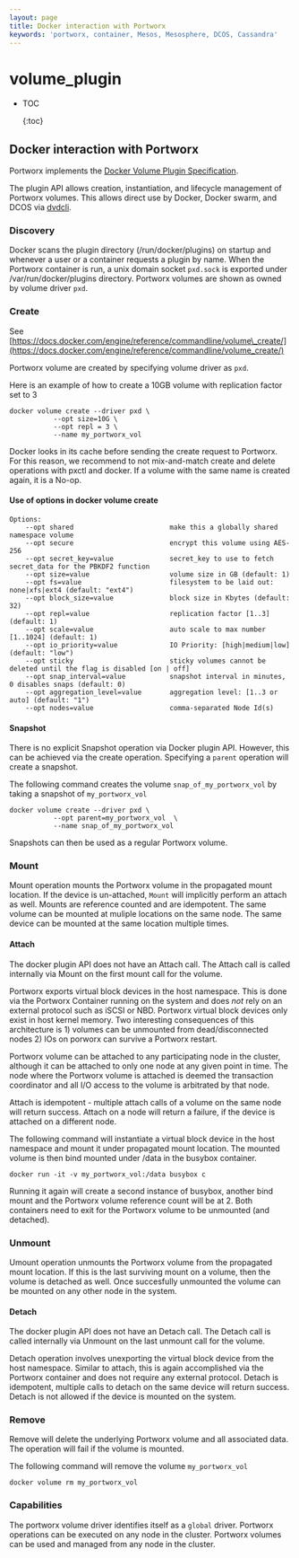 ```yaml
---
layout: page
title: Docker interaction with Portworx
keywords: 'portworx, container, Mesos, Mesosphere, DCOS, Cassandra'
---
```


# volume\_plugin

* TOC

  {:toc}

## Docker interaction with Portworx

Portworx implements the [Docker Volume Plugin Specification](https://docs.docker.com/engine/extend/plugins_volume/).

The plugin API allows creation, instantiation, and lifecycle management of Portworx volumes. This allows direct use by Docker, Docker swarm, and DCOS via [dvdcli](https://github.com/codedellemc/dvdcli).

### Discovery

Docker scans the plugin directory \(/run/docker/plugins\) on startup and whenever a user or a container requests a plugin by name. When the Portworx container is run, a unix domain socket `pxd.sock` is exported under /var/run/docker/plugins directory. Portworx volumes are shown as owned by volume driver `pxd`.

### Create

See [https://docs.docker.com/engine/reference/commandline/volume\_create/](https://docs.docker.com/engine/reference/commandline/volume_create/)

Portworx volume are created by specifying volume driver as `pxd`.

Here is an example of how to create a 10GB volume with replication factor set to 3

```text
docker volume create --driver pxd \
           --opt size=10G \
           --opt repl = 3 \
           --name my_portworx_vol
```

Docker looks in its cache before sending the create request to Portworx. For this reason, we recommend to not mix-and-match create and delete operations with pxctl and docker. If a volume with the same name is created again, it is a No-op.

#### Use of options in docker volume create

```text
Options:
    --opt shared                        make this a globally shared namespace volume
    --opt secure                        encrypt this volume using AES-256
    --opt secret_key=value              secret_key to use to fetch secret_data for the PBKDF2 function
    --opt size=value                    volume size in GB (default: 1)
    --opt fs=value                      filesystem to be laid out: none|xfs|ext4 (default: "ext4")
    --opt block_size=value              block size in Kbytes (default: 32)
    --opt repl=value                    replication factor [1..3] (default: 1)
    --opt scale=value                   auto scale to max number [1..1024] (default: 1)
    --opt io_priority=value             IO Priority: [high|medium|low] (default: "low")
    --opt sticky                        sticky volumes cannot be deleted until the flag is disabled [on | off]
    --opt snap_interval=value           snapshot interval in minutes, 0 disables snaps (default: 0)
    --opt aggregation_level=value       aggregation level: [1..3 or auto] (default: "1")
    --opt nodes=value                   comma-separated Node Id(s)
```

#### Snapshot

There is no explicit Snapshot operation via Docker plugin API. However, this can be achieved via the create operation. Specifying a `parent` operation will create a snapshot.

The following command creates the volume `snap_of_my_portworx_vol` by taking a snapshot of `my_portworx_vol`

```text
docker volume create --driver pxd \
           --opt parent=my_portworx_vol  \
           --name snap_of_my_portworx_vol
```

Snapshots can then be used as a regular Portworx volume.

### Mount

Mount operation mounts the Portworx volume in the propagated mount location. If the device is un-attached, `Mount` will implicitly perform an attach as well. Mounts are reference counted and are idempotent. The same volume can be mounted at muliple locations on the same node. The same device can be mounted at the same location multiple times.

#### Attach

The docker plugin API does not have an Attach call. The Attach call is called internally via Mount on the first mount call for the volume.

Portworx exports virtual block devices in the host namespace. This is done via the Portworx Container running on the system and does _not_ rely on an external protocol such as iSCSI or NBD. Portworx virtual block devices only exist in host kernel memory. Two interesting consequences of this architecture is 1\) volumes can be unmounted from dead/disconnected nodes 2\) IOs on porworx can survive a Portworx restart.

Portworx volume can be attached to any participating node in the cluster, although it can be attached to only one node at any given point in time. The node where the Portworx volume is attached is deemed the transaction coordinator and all I/O access to the volume is arbitrated by that node.

Attach is idempotent - multiple attach calls of a volume on the same node will return success. Attach on a node will return a failure, if the device is attached on a different node.

The following command will instantiate a virtual block device in the host namespace and mount it under propagated mount location. The mounted volume is then bind mounted under /data in the busybox container.

```text
docker run -it -v my_portworx_vol:/data busybox c
```

Running it again will create a second instance of busybox, another bind mount and the Portworx volume reference count will be at 2. Both containers need to exit for the Portworx volume to be unmounted \(and detached\).

### Unmount

Umount operation unmounts the Portworx volume from the propagated mount location. If this is the last surviving mount on a volume, then the volume is detached as well. Once succesfully unmounted the volume can be mounted on any other node in the system.

#### Detach

The docker plugin API does not have an Detach call. The Detach call is called internally via Unmount on the last unmount call for the volume.

Detach operation involves unexporting the virtual block device from the host namespace. Similar to attach, this is again accomplished via the Portworx container and does not require any external protocol. Detach is idempotent, multiple calls to detach on the same device will return success. Detach is not allowed if the device is mounted on the system.

### Remove

Remove will delete the underlying Portworx volume and all associated data. The operation will fail if the volume is mounted.

The following command will remove the volume `my_portworx_vol`

```text
docker volume rm my_portworx_vol
```

### Capabilities

The portworx volume driver identifies itself as a `global` driver. Portworx operations can be executed on any node in the cluster. Portworx volumes can be used and managed from any node in the cluster.

